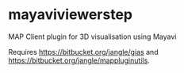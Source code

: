mayaviviewerstep
========================

MAP Client plugin for 3D visualisation using Mayavi

Requires https://bitbucket.org/jangle/gias and https://bitbucket.org/jangle/mappluginutils.
